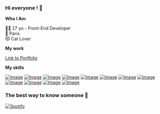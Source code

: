 ### Hi everyone ! :unicorn:

**Who I Am**  

👩‍💻 27 yo - Front-End Developer  
📍 Paris  
😻 Cat Lover  

**My work**  

[Link to Portfolio](https://ilianadagnicourt.github.io/Portefolio/)

**My skills**

[![Image](https://i.goopics.net/85h4y3.png)](https://goopics.net/i/85h4y3)
[![Image](https://i.goopics.net/1xb8lx.png)](https://goopics.net/i/1xb8lx)
[![Image](https://i.goopics.net/rgyfw4.png)](https://goopics.net/i/rgyfw4)
[![Image](https://i.goopics.net/9ahfe7.png)](https://goopics.net/i/9ahfe7)
[![Image](https://i.goopics.net/akebfe.png)](https://goopics.net/i/akebfe)
[![Image](https://i.goopics.net/qcbcm3.png)](https://goopics.net/i/qcbcm3)
[![Image](https://i.goopics.net/3f7xu9.png)](https://goopics.net/i/3f7xu9)
[![Image](https://i.goopics.net/hm25o4.png)](https://goopics.net/i/hm25o4)
[![Image](https://i.goopics.net/5dp8hc.png)](https://goopics.net/i/5dp8hc)
[![Image](https://i.goopics.net/r4jn5f.png)](https://goopics.net/i/r4jn5f)
[![Image](https://i.goopics.net/ghmgf6.png)](https://goopics.net/i/ghmgf6)
[![Image](https://i.goopics.net/cufqh9.png)](https://goopics.net/i/cufqh9)

### The best way to know someone :musical_score:
[![Spotify](https://novatorem-1dib-ilianadagnicourt.vercel.app/api/spotify)](https://open.spotify.com/user/fd0ad6bd7aa54f6281dcf5b81c7f4649)